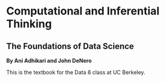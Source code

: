 Computational and Inferential Thinking
======================================

The Foundations of Data Science
-------------------------------

**By Ani Adhikari and John DeNero**

This is the textbook for the Data 8 class at UC Berkeley.
